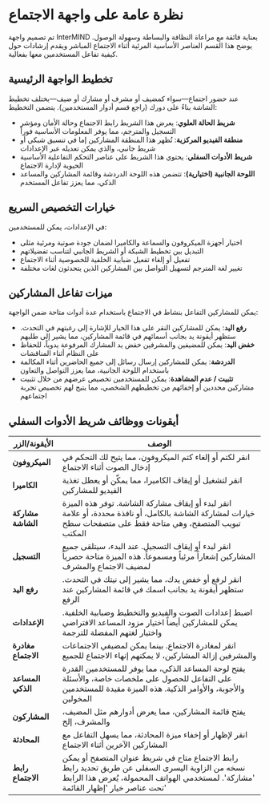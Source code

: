 # نظرة عامة على واجهة الاجتماع

تم تصميم واجهة InterMIND بعناية فائقة مع مراعاة النظافة والبساطة وسهولة الوصول. يوضح هذا القسم العناصر الأساسية المرئية أثناء الاجتماع المباشر ويقدم إرشادات حول كيفية تفاعل المستخدمين معها بفعالية.

## تخطيط الواجهة الرئيسية

عند حضور اجتماع—سواء كمضيف أو مشرف أو مشارك أو ضيف—يختلف تخطيط الشاشة بناءً على دورك (راجع قسم أدوار المستخدمين). يتضمن التخطيط:

- **شريط الحالة العلوي**: يعرض هذا الشريط رابط الاجتماع وحالة الأمان ومؤشر التسجيل والمترجم، مما يوفر المعلومات الأساسية فوراً
- **منطقة الفيديو المركزية**: تُظهر هذا المنطقة المشاركين إما في تنسيق شبكي أو شريط جانبي، والذي يمكن تعديله عبر الإعدادات
- **شريط الأدوات السفلي**: يحتوي هذا الشريط على عناصر التحكم التفاعلية الأساسية الحيوية لإدارة الاجتماع
- **اللوحة الجانبية (اختيارية)**: تتضمن هذه اللوحة الدردشة وقائمة المشاركين والمساعد الذكي، مما يعزز تفاعل المستخدم

## خيارات التخصيص السريع

في الإعدادات، يمكن للمستخدمين:

- اختيار أجهزة الميكروفون والسماعة والكاميرا لضمان جودة صوتية ومرئية مثلى
- التبديل بين تخطيط الشبكة أو الشريط الجانبي لتناسب تفضيلاتهم
- تفعيل أو إلغاء تفعيل ضبابية الخلفية للخصوصية أثناء الاجتماع
- تغيير لغة المترجم لتسهيل التواصل بين المشاركين الذين يتحدثون لغات مختلفة

## ميزات تفاعل المشاركين

يمكن للمشاركين التفاعل بنشاط في الاجتماع باستخدام عدة أدوات متاحة ضمن الواجهة:

- **رفع اليد**: يمكن للمشاركين النقر على هذا الخيار للإشارة إلى رغبتهم في التحدث. ستظهر أيقونة يد بجانب أسمائهم في قائمة المشاركين، مما يشير إلى طلبهم
- **خفض اليد**: يمكن للمضيفين والمشرفين خفض يد المشارك المرفوعة يدوياً، للحفاظ على النظام أثناء المناقشات
- **الدردشة**: يمكن للمشاركين إرسال رسائل إلى جميع الحاضرين أثناء المكالمة باستخدام اللوحة الجانبية، مما يعزز التواصل والتعاون
- **تثبيت / عدم المشاهدة**: يمكن للمستخدمين تخصيص عرضهم من خلال تثبيت مشاركين محددين أو إخفائهم من تخطيطهم الشخصي، مما يتيح لهم تخصيص تجربة اجتماعهم

## أيقونات ووظائف شريط الأدوات السفلي

| الأيقونة/الزر | الوصف |
| ----------------- | ------------------------------------------------------------------------------------------------------------------------------------------------------------------------------------------------------------------- |
| **الميكروفون** | انقر لكتم أو إلغاء كتم الميكروفون، مما يتيح لك التحكم في إدخال الصوت أثناء الاجتماع |
| **الكاميرا** | انقر لتشغيل أو إيقاف الكاميرا، مما يمكّن أو يعطل تغذية الفيديو للمشاركين |
| **مشاركة الشاشة** | انقر لبدء أو إيقاف مشاركة الشاشة. توفر هذه الميزة خيارات لمشاركة الشاشة بالكامل، أو نافذة محددة، أو علامة تبويب المتصفح، وهي متاحة فقط على متصفحات سطح المكتب |
| **التسجيل** | انقر لبدء أو إيقاف التسجيل. عند البدء، سيتلقى جميع المشاركين إشعاراً مرئياً ومسموعاً. هذه الميزة متاحة حصرياً لمضيف الاجتماع والمشرف |
| **رفع اليد** | انقر لرفع أو خفض يدك، مما يشير إلى نيتك في التحدث. ستظهر أيقونة يد بجانب اسمك في قائمة المشاركين عند الرفع |
| **الإعدادات** | اضبط إعدادات الصوت والفيديو والتخطيط وضبابية الخلفية. يمكن للمشاركين أيضاً اختيار مزود المساعد الافتراضي واختيار لغتهم المفضلة للترجمة |
| **مغادرة الاجتماع** | انقر لمغادرة الاجتماع. بينما يمكن لمضيفي الاجتماعات والمشرفين إزالة المشاركين، لا يمكنهم إنهاء الاجتماع للجميع |
| **المساعد الذكي** | يفتح لوحة المساعد الذكي، مما يوفر للمستخدمين القدرة على التفاعل للحصول على ملخصات خاصة، والأسئلة والأجوبة، والأوامر الذكية. هذه الميزة مقيدة للمستخدمين المخولين |
| **المشاركون** | يفتح قائمة المشاركين، مما يعرض أدوارهم مثل المضيف، والمشرف، إلخ |
| **المحادثة** | انقر لإظهار أو إخفاء ميزة المحادثة، مما يسهل التفاعل مع المشاركين الآخرين أثناء الاجتماع |
| **رابط الاجتماع** | رابط الاجتماع متاح في شريط عنوان المتصفح أو يمكن نسخه من الزاوية اليسرى السفلى عن طريق تحديد رابط 'مشاركة'. لمستخدمي الهواتف المحمولة، يُعرض هذا الرابط تحت عناصر خيار 'إظهار القائمة' |